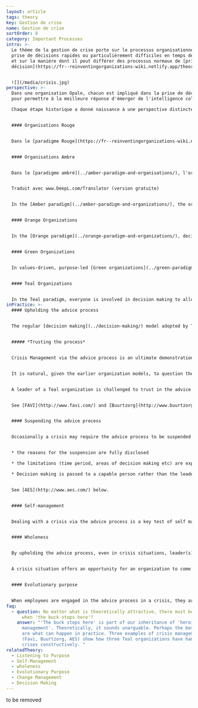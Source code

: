 ```yaml
---
layout: article
tags: theory
key: Gestion de crise
name: Gestion de crise
sortOrder: 8
category: Important Processes
intro: >-
  Le thème de la gestion de crise porte sur le processus organisationnel de
  prise de décisions rapides ou particulièrement difficiles en temps de crise,
  et sur la manière dont il peut différer des processus normaux de [prise de
  décision](https://fr--reinventingorganizations-wiki.netlify.app/theory/decision-making/).


  ![](/media/crisis.jpg)
perspective: >-
  Dans une organisation Opale, chacun est impliqué dans la prise de décision
  pour permettre à la meilleure réponse d'émerger de l'intelligence collective. 

  Chaque étape historique a donné naissance à une perspective distincte de la gestion de crise, et à des pratiques très différentes :


  #### Organisations Rouge


  Dans le [paradigme Rouge](https://fr--reinventingorganizations-wiki.netlify.app/theory/red-organizations/), la planification à court terme de l'organisation et sa nature réactive la rendent familière aux crises. Les décisions peuvent être prises sur un coup de tête et sont transmises aux employés par le haut en utilisant l'autorité du commandement.


  #### Organisations Ambre


  Dans le [paradigme ambré](../amber-paradigm-and-organisations/), l'organisation est plus stable et prévisible.  Les processus et les procédures définissent la façon dont les choses sont faites. On suppose que les travailleurs ont besoin de direction.  Dans le domaine imprévisible de la crise, le PDG et les plus hauts dirigeants prennent des décisions qui sont ensuite traduites en ordres pour les personnes situées plus bas dans la hiérarchie. On attend d'eux qu'ils suivent sans poser de questions.


  Traduit avec www.DeepL.com/Translator (version gratuite)


  In the [Amber paradigm](../amber-paradigm-and-organizations/), the organization is more stable and predictable.  Processes and procedures define the way things are done. It is assumed that workers need direction.  In the unpredictable realm of crisis, the CEO and highest management make decisions which are then translated into orders for those further down the hierarchy. They are expected to follow without question.


  #### Orange Organizations


  In the [Orange paradigm](../orange-paradigm-and-organizations/), decision making is based on effectiveness, measured by impact on measures like profit and market share. Decision-making in Orange is based more on expertise than on hierarchy. In crisis a task force of select advisors might meet confidentially to advise the CEO and board. Top management will be under pressure to regain control and as a consequence decision making may be centralized in the hands of the senior executives . Decisions are typically communicated after they are made and then expected to be implemented swiftly.


  #### Green Organizations


  In values-driven, purpose-led [Green organizations](../green-paradigm-and-organizations/), decentralization and empowerment help to push day-to-day decision making down to frontline workers who can make them without management approval. For far-reaching decisions, consensus is valued, and sought, by senior management before they act. Crises challenge these practices. For highly contentious and time-sensitive decisions, it may be that the CEO steps in, suspends the consensus model, and makes a top down determination.


  #### Teal Organizations


  In the Teal paradigm, everyone is involved in decision making to allow the best response to emerge from collective intelligence. If the advice process needs to be suspended, the scope and time of this suspension are limited.
inPractice: >-
  #### Upholding the advice process


  The regular [decision making](../decision-making/) model adopted by Teal organizations is the advice process, which distributes decision-making. This remains the preferred approach to deal with crisis situations.


  ##### *Trusting the process*


  Crisis Management via the advice process is an ultimate demonstration of \[Self-Management Self Management]. In crises, sensitive and urgent decisions may have negative implications for employees and the organization as a whole: for example, loss of jobs, or selling off parts of the business.


  It is natural, given the earlier organization models, to question the capacity of staff to be included in making decisions in such sensitive circumstances.


  A leader of a Teal organization is challenged to trust in the advice process anyway. They risk the unknown reaction of the employees, and the potential for things to descend into chaos or adversarial exchanges. However, when the advice process is not used, there is a risk of losing the trust of the employees by doubting their ability to resolve the situation. When employees are fully engaged with the advice process in a crisis, they are asked to share responsibility for difficult decisions and trusted to make a contribution. This is empowering and helps the organization to grow.


  See [FAVI](http://www.favi.com/) and [Buurtzorg](http://www.buurtzorgnederland.com/) below.


  #### Suspending the advice process


  Occasionally a crisis may require the advice process to be suspended because of the scale or urgency of the situation. Under these circumstances the leader may choose to suspend the advice process temporarily. This can be acceptable providing:


  * the reasons for the suspension are fully disclosed

  * the limitations (time period, areas of decision making etc) are explained

  * Decision making is passed to a capable person rather than the leader


  See [AES](http://www.aes.com/) below.


  #### Self-management


  Dealing with a crisis via the advice process is a key test of self management. Leaders are asked to suspend any desire to take charge and trust the workforce to deliver effective solutions. There is an underlying belief that employees are responsible, committed and capable.


  #### Wholeness


  By upholding the advice process, even in crisis situations, leader(s) are forced to face a fear that losing control could imperil the organization, cause chaos, and risk the interests of stakeholders. Crisis situations provide an opportunity for leaders to demonstrate their wholeness by being transparent, potentially vulnerable and genuinely supportive of their colleagues' participation. Employees in turn are invited to take responsibility for their own feelings in situations that may have unwelcome outcomes.


  A crisis situation offers an opportunity for an organization to come together as a whole to find solutions. This often leads to more powerful solutions than those created by a leader or a group of advisors in isolation. When these situations are successfully addressed, the organization collectively experiences a growth into \[Wholeness wholeness].


  #### Evolutionary purpose


  When employees are engaged in the advice process in a crisis, they are invited to understand what is unfolding and participate actively in the decisions that need to be taken. Deciding what to do asks everyone to re-connect with the purpose of the organization. Serving the needs of the evolutionary purpose becomes an important factor in deciding what to do. Without this reference point, decision making can easily be dominated by self interest and survival needs.
faq:
  - question: No matter what is theoretically attractive, there must be occasions
      when 'the buck stops here'?
    answer: "'The buck stops here' is part of our inheritance of 'heroic
      management'. Theoretically, it sounds unarguable. Perhaps the best answers
      are what can happen in practice. Three examples of crisis management below
      (Favi, Buurtzorg, AES) show how three Teal organizations have handled
      crises constructively. "
relatedTheory:
  - Listening to Purpose
  - Self-Management
  - wholeness
  - Evolutionary Purpose
  - Change Management
  - Decision Making
---
```

to be removed